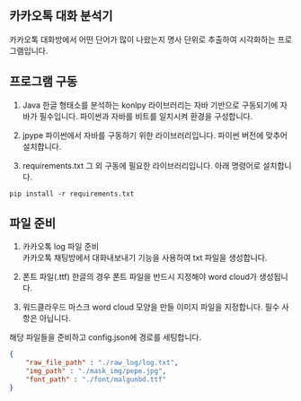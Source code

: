 ## 카카오톡 대화 분석기  
카카오톡 대화방에서 어떤 단어가 많이 나왔는지 명사 단위로 추출하여 시각화하는 프로그램입니다.


## 프로그램 구동

1. Java
한글 형태소를 분석하는 konlpy 라이브러리는 자바 기반으로 구동되기에 자바가 필수입니다.
파이썬과 자바를 비트를 일치시켜 환경을 구성합니다.

2. jpype
파이썬에서 자바를 구동하기 위한 라이브러리입니다. 파이썬 버전에 맞추어 설치합니다.

3. requirements.txt
그 외 구동에 필요한 라이브러리입니다. 아래 명령어로 설치합니다.
``` 
pip install -r requirements.txt
```


## 파일 준비

1. 카카오톡 log 파일 준비  
카카오톡 채팅방에서 대화내보내기 기능을 사용하여 txt 파일을 생성합니다.

2. 폰트 파일(.ttf)
한글의 경우 폰트 파일을 반드시 지정해야 word cloud가 생성됩니다.

3. 워드클라우드 마스크
word cloud 모양을 만들 이미지 파일을 지정합니다. 필수 사항은 아닙니다.

해당 파일들을 준비하고 config.json에 경로를 세팅합니다.

``` json
{
	"raw_file_path" : "./raw_log/log.txt",
	"img_path" : "./mask_img/pepe.jpg",
	"font_path" : "./font/malgunbd.ttf"
}
```